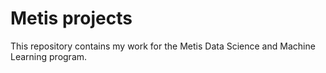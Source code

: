 # Metis projects

This repository contains my work for the Metis Data Science and Machine Learning program.